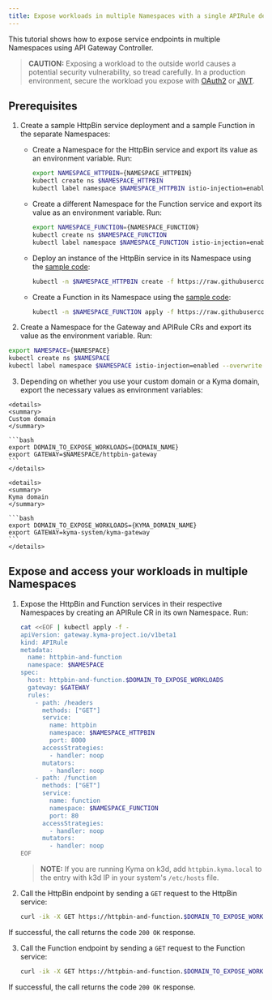 ```yaml
---
title: Expose workloads in multiple Namespaces with a single APIRule definition
---
```


This tutorial shows how to expose service endpoints in multiple Namespaces using API Gateway Controller.
   > **CAUTION:** Exposing a workload to the outside world causes a potential security vulnerability, so tread carefully. In a production environment, secure the workload you expose with [OAuth2](../apix-05-expose-and-secure-a-workload/apix-05-01-expose-and-secure-workload-oauth2.md) or [JWT](../apix-05-expose-and-secure-a-workload/apix-05-03-expose-and-secure-workload-jwt.mds).


##  Prerequisites

1. Create a sample HttpBin service deployment and a sample Function in the separate Namespaces:

   * Create a Namespace for the HttpBin service and export its value as an environment variable. Run:

     ```bash
     export NAMESPACE_HTTPBIN={NAMESPACE_HTTPBIN}
     kubectl create ns $NAMESPACE_HTTPBIN
     kubectl label namespace $NAMESPACE_HTTPBIN istio-injection=enabled --overwrite
     ```

   * Create a different Namespace for the Function service and export its value as an environment variable. Run:

     ```bash
     export NAMESPACE_FUNCTION={NAMESPACE_FUNCTION}
     kubectl create ns $NAMESPACE_FUNCTION
     kubectl label namespace $NAMESPACE_FUNCTION istio-injection=enabled --overwrite
     ```

   * Deploy an instance of the HttpBin service in its Namespace using the [sample code](https://raw.githubusercontent.com/istio/istio/master/samples/httpbin/httpbin.yaml):

     ```bash
     kubectl -n $NAMESPACE_HTTPBIN create -f https://raw.githubusercontent.com/istio/istio/master/samples/httpbin/httpbin.yaml
     ```

   * Create a Function in its Namespace using the [sample code](../assets/function.yaml):

     ```bash
     kubectl -n $NAMESPACE_FUNCTION apply -f https://raw.githubusercontent.com/kyma-project/kyma/main/docs/03-tutorials/assets/function.yaml
     ```

2. Create a Namespace for the Gateway and APIRule CRs and export its value as the environment variable. Run:

  ```bash
  export NAMESPACE={NAMESPACE}
  kubectl create ns $NAMESPACE
  kubectl label namespace $NAMESPACE istio-injection=enabled --overwrite
  ```

3. Depending on whether you use your custom domain or a Kyma domain, export the necessary values as environment variables:
  
  <div tabs name="export-values">

    <details>
    <summary>
    Custom domain
    </summary>
    
    ```bash
    export DOMAIN_TO_EXPOSE_WORKLOADS={DOMAIN_NAME}
    export GATEWAY=$NAMESPACE/httpbin-gateway
    ```
    </details>

    <details>
    <summary>
    Kyma domain
    </summary>

    ```bash
    export DOMAIN_TO_EXPOSE_WORKLOADS={KYMA_DOMAIN_NAME}
    export GATEWAY=kyma-system/kyma-gateway
    ```
    </details>
  </div> 

## Expose and access your workloads in multiple Namespaces

1. Expose the HttpBin and Function services in their respective Namespaces by creating an APIRule CR in its own Namespace. Run:

   ```bash
   cat <<EOF | kubectl apply -f -
   apiVersion: gateway.kyma-project.io/v1beta1
   kind: APIRule
   metadata:
     name: httpbin-and-function
     namespace: $NAMESPACE
   spec:
     host: httpbin-and-function.$DOMAIN_TO_EXPOSE_WORKLOADS
     gateway: $GATEWAY
     rules:
       - path: /headers
         methods: ["GET"]
         service:
           name: httpbin
           namespace: $NAMESPACE_HTTPBIN
           port: 8000
         accessStrategies:
           - handler: noop
         mutators:
           - handler: noop
       - path: /function
         methods: ["GET"]
         service:
           name: function
           namespace: $NAMESPACE_FUNCTION
           port: 80
         accessStrategies:
           - handler: noop
         mutators:
           - handler: noop
   EOF
   ```

   >**NOTE:** If you are running Kyma on k3d, add `httpbin.kyma.local` to the entry with k3d IP in your system's `/etc/hosts` file.

2. Call the HttpBin endpoint by sending a `GET` request to the HttpBin service:

   ```bash
   curl -ik -X GET https://httpbin-and-function.$DOMAIN_TO_EXPOSE_WORKLOADS/headers
   ```

  If successful, the call returns the code `200 OK` response.

3. Call the Function endpoint by sending a `GET` request to the Function service:

   ```bash
   curl -ik -X GET https://httpbin-and-function.$DOMAIN_TO_EXPOSE_WORKLOADS/function
   ```
  If successful, the call returns the code `200 OK` response.